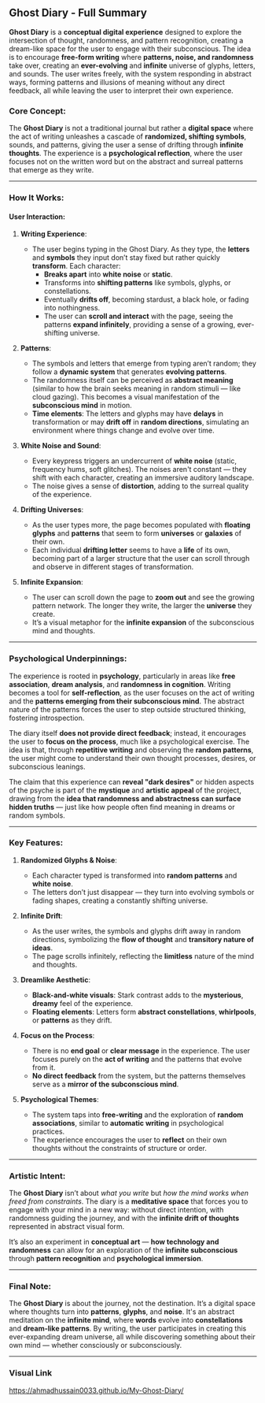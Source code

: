 ## **Ghost Diary - Full Summary**

**Ghost Diary** is a **conceptual digital experience** designed to explore the intersection of thought, randomness, and pattern recognition, creating a dream-like space for the user to engage with their subconscious. The idea is to encourage **free-form writing** where **patterns, noise, and randomness** take over, creating an **ever-evolving** and **infinite** universe of glyphs, letters, and sounds. The user writes freely, with the system responding in abstract ways, forming patterns and illusions of meaning without any direct feedback, all while leaving the user to interpret their own experience.

### **Core Concept**:
The **Ghost Diary** is not a traditional journal but rather a **digital space** where the act of writing unleashes a cascade of **randomized, shifting symbols**, sounds, and patterns, giving the user a sense of drifting through **infinite thoughts**. The experience is a **psychological reflection**, where the user focuses not on the written word but on the abstract and surreal patterns that emerge as they write. 

---

### **How It Works:**

#### **User Interaction:**
1. **Writing Experience**:  
   - The user begins typing in the Ghost Diary. As they type, the **letters** and **symbols** they input don’t stay fixed but rather quickly **transform**. Each character:
     - **Breaks apart** into **white noise** or **static**.
     - Transforms into **shifting patterns** like symbols, glyphs, or constellations.
     - Eventually **drifts off**, becoming stardust, a black hole, or fading into nothingness.
     - The user can **scroll and interact** with the page, seeing the patterns **expand infinitely**, providing a sense of a growing, ever-shifting universe.

2. **Patterns**:  
   - The symbols and letters that emerge from typing aren’t random; they follow a **dynamic system** that generates **evolving patterns**.
   - The randomness itself can be perceived as **abstract meaning** (similar to how the brain seeks meaning in random stimuli — like cloud gazing). This becomes a visual manifestation of the **subconscious mind** in motion.
   - **Time elements**: The letters and glyphs may have **delays** in transformation or may **drift off** in **random directions**, simulating an environment where things change and evolve over time.

3. **White Noise and Sound**:  
   - Every keypress triggers an undercurrent of **white noise** (static, frequency hums, soft glitches). The noises aren't constant — they shift with each character, creating an immersive auditory landscape.
   - The noise gives a sense of **distortion**, adding to the surreal quality of the experience.

4. **Drifting Universes**:  
   - As the user types more, the page becomes populated with **floating glyphs** and **patterns** that seem to form **universes** or **galaxies** of their own.
   - Each individual **drifting letter** seems to have a **life** of its own, becoming part of a larger structure that the user can scroll through and observe in different stages of transformation.

5. **Infinite Expansion**:  
   - The user can scroll down the page to **zoom out** and see the growing pattern network. The longer they write, the larger the **universe** they create.
   - It’s a visual metaphor for the **infinite expansion** of the subconscious mind and thoughts.

---

### **Psychological Underpinnings**:
The experience is rooted in **psychology**, particularly in areas like **free association**, **dream analysis**, and **randomness in cognition**. Writing becomes a tool for **self-reflection**, as the user focuses on the act of writing and the **patterns emerging from their subconscious mind**. The abstract nature of the patterns forces the user to step outside structured thinking, fostering introspection.

The diary itself **does not provide direct feedback**; instead, it encourages the user to **focus on the process**, much like a psychological exercise. The idea is that, through **repetitive writing** and observing the **random patterns**, the user might come to understand their own thought processes, desires, or subconscious leanings.

The claim that this experience can **reveal "dark desires"** or hidden aspects of the psyche is part of the **mystique** and **artistic appeal** of the project, drawing from the **idea that randomness and abstractness can surface hidden truths** — just like how people often find meaning in dreams or random symbols.

---

### **Key Features**:
1. **Randomized Glyphs & Noise**:  
   - Each character typed is transformed into **random patterns** and **white noise**.
   - The letters don’t just disappear — they turn into evolving symbols or fading shapes, creating a constantly shifting universe.

2. **Infinite Drift**:  
   - As the user writes, the symbols and glyphs drift away in random directions, symbolizing the **flow of thought** and **transitory nature of ideas**.
   - The page scrolls infinitely, reflecting the **limitless** nature of the mind and thoughts.

3. **Dreamlike Aesthetic**:
   - **Black-and-white visuals**: Stark contrast adds to the **mysterious**, **dreamy** feel of the experience.
   - **Floating elements**: Letters form **abstract constellations**, **whirlpools**, or **patterns** as they drift.

4. **Focus on the Process**:
   - There is no **end goal** or **clear message** in the experience. The user focuses purely on the **act of writing** and the patterns that evolve from it.
   - **No direct feedback** from the system, but the patterns themselves serve as a **mirror of the subconscious mind**.

5. **Psychological Themes**:
   - The system taps into **free-writing** and the exploration of **random associations**, similar to **automatic writing** in psychological practices.
   - The experience encourages the user to **reflect** on their own thoughts without the constraints of structure or order.

---

### **Artistic Intent**:
The **Ghost Diary** isn’t about *what you write* but *how the mind works when freed from constraints*. The diary is a **meditative space** that forces you to engage with your mind in a new way: without direct intention, with randomness guiding the journey, and with the **infinite drift of thoughts** represented in abstract visual form.

It’s also an experiment in **conceptual art** — **how technology and randomness** can allow for an exploration of the **infinite subconscious** through **pattern recognition** and **psychological immersion**.

---

### **Final Note**:  
The **Ghost Diary** is about the journey, not the destination. It’s a digital space where thoughts turn into **patterns**, **glyphs**, and **noise**. It's an abstract meditation on the **infinite mind**, where **words** evolve into **constellations** and **dream-like patterns**. By writing, the user participates in creating this ever-expanding dream universe, all while discovering something about their own mind — whether consciously or subconsciously.

---
 ### **Visual Link**

 https://ahmadhussain0033.github.io/My-Ghost-Diary/

